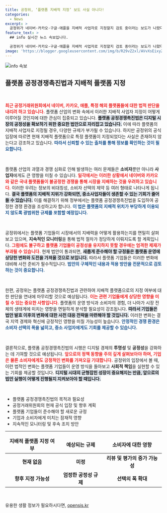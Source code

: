 ```yaml
---
title: 공정위, ‘플랫폼 지배적 지정’ 보도 사실 아니다!
categories:
  - News
excerpt: >
  공정위가 네이버·카카오·구글·애플을 지배적 사업자로 지정할지 검토 중이라는 보도가 나왔다. 그러나 공정위는 이와 관련해 다양한 방안을 논의 중이라며 사실과 다르다고 강조했다. 과연 어떤 변화가 올 것인가? 클릭해 확인해보세요!
feature_text: >
  ## info 실시간 뉴스 속보입니다.

  공정위가 네이버·카카오·구글·애플을 지배적 사업자로 지정할지 검토 중이라는 보도가 나왔다. 그러나 공정위는 이와 관련해 다양한 방안을 논의 중이라며 사실과 다르다고 강조했다. 과연 어떤 변화가 올 것인가? 클릭해 확인해보세요!
image: 'https://blogger.googleusercontent.com/img/b/R29vZ2xl/AVvXsEixyZcFfHzMRdzZMjFBmAUKJYCLCGyLL1o632UiGVXcaFdKo_bkvkuCioo0uUKlGfBVcT3P84aROyZIXSBEx3Aw5nCQ3pTgDom1WDC4m8eifvWiAmWEEVb4x6G_l8C0QH225ldMjyaFvpxGEBGNO37VmDTDMHGhJPq73UglMfDca1-0aw/s1600/blogspot.png'
---
```


<p><img src="https://blogger.googleusercontent.com/img/b/R29vZ2xl/AVvXsEixyZcFfHzMRdzZMjFBmAUKJYCLCGyLL1o632UiGVXcaFdKo_bkvkuCioo0uUKlGfBVcT3P84aROyZIXSBEx3Aw5nCQ3pTgDom1WDC4m8eifvWiAmWEEVb4x6G_l8C0QH225ldMjyaFvpxGEBGNO37VmDTDMHGhJPq73UglMfDca1-0aw/s1600/blogspot.png" alt="info 속보" /></p>

<h2 data-ke-size="size26">플랫폼 공정경쟁촉진법과 지배적 플랫폼 지정</h2>

<p data-ke-size="size16">&nbsp;</p>

<p><b><span style="color: #ee2323;">최근 공정거래위원회에서 네이버, 카카오, 애플, 특정 해외 플랫폼들에 대한 법적 판단을 내리려 하고 있습니다.</span></b> 플랫폼 산업의 변화 속에서 이러한 지배적 사업자 지정이 어떻게 이루어질 것인지에 대한 관심이 집중되고 있습니다. <b><span style="background-color: #21538527;">플랫폼 공정경쟁촉진법은 디지털 시장의 공정성을 확보하기 위한 중요한 법안으로 자리잡고 있습니다.</span></b> 이에 따라 플랫폼의 지배적 사업자로 지정될 경우, 다양한 규제가 부가될 수 있습니다. 하지만 공정위의 공식 입장에 따르면 현재 지배적 플랫폼으로 특정 플랫폼이 지정되었다는 사실은 존재하지 않는다고 강조하고 있습니다. <b><span style="color: #1a5490;">따라서 신뢰할 수 있는 출처를 통해 정보를 확인하는 것이 필요합니다.</span></b></p>

<p data-ke-size="size16">&nbsp;</p>

<p>플랫폼 산업의 과열과 경쟁 심화로 인해 발생하는 여러 문제들은 <b>소비자</b>뿐만 아니라 <b>사업자</b>에게도 큰 영향을 미칠 수 있습니다. <b><span style="color: #ee2323;">일각에서는 이러한 상황에서 네이버와 카카오와 같은 국내 플랫폼들이 불공정한 경쟁을 통해 시장을 지배하는 것을 우려하고 있습니다.</span></b> 이러한 우려는 정보의 비대칭성, 소비자 선택의 제약 등 여러 형태로 나타나게 됩니다. <b><span style="background-color: #21538527;">결국 플랫폼의 지배적 지위가 강화되면, 중소사업자들이 생존할 수 있는 기회가 줄어들 수 있습니다.</span></b> 이를 해결하기 위해 정부에서는 플랫폼 공정경쟁촉진법을 도입하여 공정한 경쟁 환경을 조성하고자 합니다. <b><span style="color: #1a5490;">이 법은 플랫폼의 지배적 위치가 부당하게 이용되지 않도록 광범위한 규제를 포함할 예정입니다.</span></b></p>

<p data-ke-size="size16">&nbsp;</p>

<p>공정위에서는 플랫폼 기업들이 시장에서의 지배력을 어떻게 활용하는지를 면밀히 살펴보고 있으며, <b>지속적인 모니터링</b>을 통해 법적 절차가 정당하게 이뤄지도록 할 계획입니다. <b><span style="color: #ee2323;">그럼에도 불구하고 플랫폼 기업들이 공정성을 유지하지 못할 경우에는 엄격한 제재가 부과될 수 있습니다.</span></b> 현재 법안이 통과되면, <b><span style="background-color: #21538527;">새롭게 준수해야 할 규정들은 플랫폼 운영에 상당한 변화와 도전을 가져올 것으로 보입니다.</span></b> 따라서 플랫폼 기업들은 이러한 변화에 대비해 사전 준비가 필수적입니다. <b><span style="color: #1a5490;">법안의 구체적인 내용과 적용 방안을 전문적으로 검토하는 것이 중요합니다.</span></b></p>

<p data-ke-size="size16">&nbsp;</p>

<p>한편, 공정위는 플랫폼 공정경쟁촉진법과 관련하여 지배적 플랫폼으로의 지정 여부에 대한 판단을 연내에 마무리할 것으로 예상됩니다. <b><span style="color: #ee2323;">이는 관련 기업들에게 상당한 영향을 미칠 수 있는 중요한 사항입니다.</span></b> 플랫폼의 운영 방식과 소비자의 경험, 더 나아가 시장 전체의 생태계에 미치는 영향을 면밀하게 분석할 필요성이 강조됩니다. <b><span style="background-color: #21538527;">따라서 기업들은 법안 발효 이후의 변화에 대한 사전 대응 전략을 마련해야 할 것입니다.</span></b> 이러한 변화는 결국 지역 경제와 혁신에 긍정적인 영향을 미칠 가능성이 높습니다. <b><span style="color: #1a5490;">안정적인 경쟁 환경은 소비자 선택의 폭을 넓히고, 중소 사업자에게도 기회를 제공할 수 있습니다.</span></b></p>

<p data-ke-size="size16">&nbsp;</p>

<p>결론적으로, 플랫폼 공정경쟁촉진법의 시행은 디지털 경제의 <b>투명성</b> 및 <b>공정성</b>을 강화하는 데 기여할 것으로 예상됩니다. <b><span style="color: #ee2323;">앞으로의 정책 동향을 주의 깊게 살펴보아야 하며, 기업은 물론 소비자에게도 긍정적인 변화를 가져오길 기대합니다.</span></b> 공정위의 입장에서 볼 때, 이런 법적인 변화는 플랫폼 기업들이 운영 방식을 돌아보고 <b>사회적 책임</b>을 실현할 수 있는 기회를 제공할 것입니다. <b><span style="background-color: #21538527;">디지털 시대의 균형잡힌 성장이 중요해지는 만큼, 앞으로의 법안 실행이 어떻게 진행될지 지켜보아야 할 때입니다.</span></b></p>

<p data-ke-size="size16">&nbsp;</p>

<ul>
    <li>플랫폼 공정경쟁촉진법의 목적과 필요성</li>
    <li>공정거래위원회의 현재 공식 입장 및 향후 계획</li>
    <li>플랫폼 기업들이 준수해야 할 새로운 규정</li>
    <li>기업과 소비자에게 미치는 잠재적 영향</li>
    <li>지속적인 모니터링 및 후속 조치 방안</li>
</ul>

<hr />

<table style="width: 100%;">
    <thead>
        <tr>
            <td style="text-align: center; height: 17px;"><b>지배적 플랫폼 지정 여부</b></td>
            <td style="text-align: center; height: 17px;"><b>예상되는 규제</b></td>
            <td style="text-align: center; height: 17px;"><b>소비자에 대한 영향</b></td>
        </tr>
    </thead>
    <tbody>
        <tr>
            <td style="text-align: center; height: 17px;"><b>현재 없음</b></td>
            <td style="text-align: center; height: 17px;"><b>미정</b></td>
            <td style="text-align: center; height: 17px;"><b>리뷰 및 평가의 증가 가능성</b></td>
        </tr>
        <tr>
            <td style="text-align: center; height: 17px;"><b>향후 지정 가능성</b></td>
            <td style="text-align: center; height: 17px;"><b>엄정한 공정성 규제</b></td>
            <td style="text-align: center; height: 17px;"><b>선택의 폭 확대</b></td>
        </tr>
    </tbody>
</table>

<p data-ke-size="size16">&nbsp;</p>
유용한 생활 정보가 필요하시다면, <a href="https://opensis.kr" rel="dofollow">opensis.kr</a>


